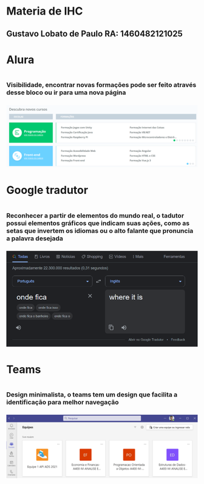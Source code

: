 # Materia de IHC

## Gustavo Lobato de Paulo RA: 1460482121025

<h1>Alura<h1/>
  <h3>Visibilidade, encontrar novas formações pode ser feito através desse bloco ou ir para uma nova página<h3/>
    <p align="center">
      <img src = "https://github.com/Gustavoldp/Bertoti/blob/master/IHC/alura.png" >
  </p>
    
 <h1>Google tradutor<h1/>
    <h3>Reconhecer a partir de elementos do mundo real, o tadutor possui elementos gráficos que indicam suas ações, como as setas que invertem os idiomas ou o alto falante que pronuncia a palavra desejada<h3/>
  <p align="center">
      <img src = "https://github.com/Gustavoldp/Bertoti/blob/master/IHC/googletradutor.png" >
  </p>
      
      
  <h1>Teams<h1/>
    <h3>Design minimalista, o teams tem um design que facilita a identificação para melhor navegação<h3/>
      <p align="center">
      <img src = "https://github.com/Gustavoldp/Bertoti/blob/master/IHC/teams.png" >
  </p>
